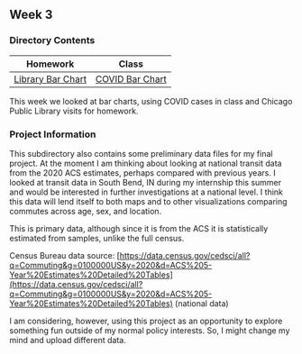 ## Week 3

### Directory Contents
| Homework | Class |
| ----------- | ----------- |
| [Library Bar Chart](./homework/homework.html) | [COVID Bar Chart](./class/index.html) |

This week we looked at bar charts, using COVID cases in class and Chicago Public Library visits for homework.

### Project Information

This subdirectory also contains some preliminary data files for my final project. At the moment I am thinking about looking at national transit data from the 2020 ACS estimates, perhaps compared with previous years. I looked at transit data in South Bend, IN during my internship this summer and would be interested in further investigations at a national level. I think this data will lend itself to both maps and to other visualizations comparing commutes across age, sex, and location.

This is primary data, although since it is from the ACS it is statistically estimated from samples, unlike the full census.

Census Bureau data source: [https://data.census.gov/cedsci/all?q=Commuting&g=0100000US&y=2020&d=ACS%205-Year%20Estimates%20Detailed%20Tables](https://data.census.gov/cedsci/all?q=Commuting&g=0100000US&y=2020&d=ACS%205-Year%20Estimates%20Detailed%20Tables) (national data)

I am considering, however, using this project as an opportunity to explore something fun outside of my normal policy interests. So, I might change my mind and upload different data.